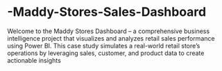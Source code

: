 # -Maddy-Stores-Sales-Dashboard
Welcome to the Maddy Stores Dashboard – a comprehensive business intelligence project that visualizes and analyzes retail sales performance using Power BI. This case study simulates a real-world retail store’s operations by leveraging sales, customer, and product data to create actionable insights
